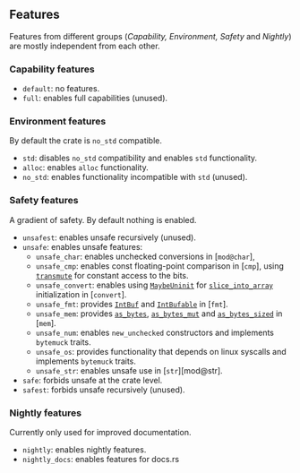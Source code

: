 ## Features
Features from different groups (*Capability, Environment, Safety* and *Nightly*)
are mostly independent from each other.

### Capability features
- `default`: no features.
- `full`: enables full capabilities (unused).

### Environment features
By default the crate is `no_std` compatible.
- `std`: disables `no_std` compatibility and enables `std` functionality.
- `alloc`: enables `alloc` functionality.
- `no_std`: enables functionality incompatible with `std` (unused).

### Safety features
A gradient of safety. By default nothing is enabled.
- `unsafest`: enables unsafe recursively (unused).
- `unsafe`: enables unsafe features:
  - `unsafe_char`: enables unchecked conversions in [`mod@char`],
  - `unsafe_cmp`: enables const floating-point comparison in [`cmp`],
     using [`transmute`] for constant access to the bits.
  - `unsafe_convert`: enables using [`MaybeUninit`] for [`slice_into_array`]
    initialization in [`convert`].
  - `unsafe_fmt`: provides [`IntBuf`] and [`IntBufable`] in [`fmt`].
  - `unsafe_mem`: provides [`as_bytes`], [`as_bytes_mut`] and [`as_bytes_sized`]
    in [`mem`].
  - `unsafe_num`: enables `new_unchecked` constructors and implements `bytemuck`
    traits.
  - `unsafe_os`: provides functionality that depends on linux syscalls and
    implements `bytemuck` traits.
  - `unsafe_str`: enables unsafe use in [`str`][mod@str].
- `safe`: forbids unsafe at the crate level.
- `safest`: forbids unsafe recursively (unused).

### Nightly features
Currently only used for improved documentation.
- `nightly`: enables nightly features.
- `nightly_docs`: enables features for docs.rs

[`IntBuf`]: fmt::IntBuf
[`IntBufable`]: fmt::IntBufAble
[`slice_into_array`]: convert::collection::slice_into_array
[`MaybeUninit`]: core::mem::MaybeUninit
[`transmute`]: core::mem::transmute
[`as_bytes`]: mem::as_bytes
[`as_bytes_mut`]: mem::as_bytes_mut
[`as_bytes_sized`]: mem::as_bytes_sized
